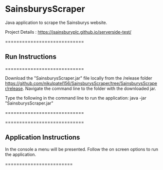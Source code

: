 # SainsburysScraper

Java application to scrape the Sainsburys website.

Project Details  : https://jsainsburyplc.github.io/serverside-test/


============================

Run Instructions
----------------

============================
 
Download the "SainsburysScraper.jar" file locally from the /release folder   https://github.com/nikulpatel156/SainsburysScraper/tree/SainsburysScraper/release.
Navigate the command line to the folder with the downloaded jar.
 
Type the following in the command line to run the application:
java -jar "SainsburysScraper.jar" 
 
============================


============================

Application Instructions
---------------- 

In the console a menu will be presented. Follow the on screen options to run the application. 

========================
